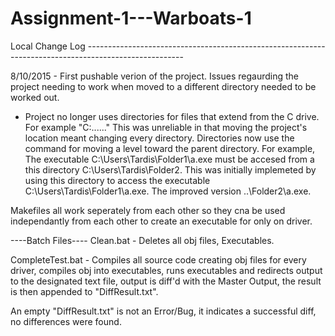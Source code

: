 # Assignment-1---Warboats-1
Local Change Log ------------------------------------------------------------------------------------------------------

8/10/2015 - First pushable verion of the project. Issues regaurding the project needing to work when moved to a
different directory needed to be worked out.
- Project no longer uses directories for files that extend from the C drive. For example "C:\...\...\"
 This was unreliable in that moving the project's location meant changing every directory. Directories now use the
 command for moving a level toward the parent directory. For example, The executable C:\Users\Tardis\Folder1\a.exe
 must be accesed from a this directory C:\Users\Tardis\Folder2. This was initially implemeted by using this
 directory to access the executable C:\Users\Tardis\Folder1\a.exe. The improved version ..\Folder2\a.exe.

 
Makefiles all work seperately from each other so they cna be used independantly from each other to create an executable 
for only on driver.

----Batch Files----
Clean.bat - Deletes all obj files, Executables.

CompleteTest.bat - Compiles all source code creating obj files for every driver, compiles obj into executables, 
runs executables and redirects output to the designated text file, output is diff'd with the Master Output,
the result is then appended to "DiffResult.txt".

An empty "DiffResult.txt" is not an Error/Bug, it indicates a successful diff, no differences were found.

